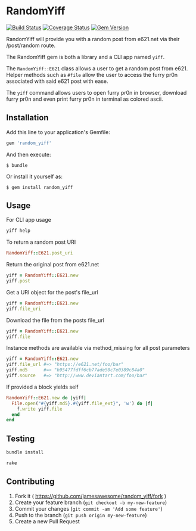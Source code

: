 # RandomYiff
[![Build Status](https://travis-ci.org/JamesAwesome/random_yiff.svg?branch=master)](https://travis-ci.org/JamesAwesome/random_yiff)
[![Coverage Status](https://coveralls.io/repos/JamesAwesome/random_yiff/badge.svg)](https://coveralls.io/r/JamesAwesome/random_yiff)
[![Gem Version](https://badge.fury.io/rb/random_yiff.svg)](http://badge.fury.io/rb/random_yiff)

RandomYiff will provide you with a random post from e621.net via their /post/random route.

The RandomYiff gem is both a library and a CLI app named `yiff`.

The `RandomYiff::E621` class allows a user to get a random post from e621. Helper methods such
as `#file` allow the user to access the furry pr0n associated with said e621 post with ease.

The `yiff` command allows users to open furry pr0n in browser, download furry pr0n and
even print furry pr0n in terminal as colored ascii.

## Installation

Add this line to your application's Gemfile:

```ruby
gem 'random_yiff'
```

And then execute:

    $ bundle

Or install it yourself as:

    $ gem install random_yiff

## Usage

For CLI app usage

```bash
yiff help
```

To return a random post URI

```ruby
RandomYiff::E621.post_uri
```

Return the original post from e621.net

```ruby
yiff = RandomYiff::E621.new
yiff.post
```

Get a URI object for the post's file_url

```ruby
yiff = RandomYiff::E621.new
yiff.file_uri
```

Download the file from the posts file_url

```ruby
yiff = RandomYiff::E621.new
yiff.file
```

Instance methods are available via method_missing for all post parameters

```ruby
yiff = RandomYiff::E621.new
yiff.file_url #=> "https://e621.net/foo/bar"
yiff.md5      #=> "b95477fdff6cb77ade50c7e0389c84a0"
yiff.source   #=> "http://www.deviantart.com/foo/bar"
```

If provided a block yields self

```ruby
RandomYiff::E621.new do |yiff|
  File.open("#{yiff.md5}.#{yiff.file_ext}", 'w') do |f|
    f.write yiff.file
  end
end
```

## Testing
```ruby
bundle install

rake
```

## Contributing

1. Fork it ( https://github.com/jamesawesome/random_yiff/fork )
2. Create your feature branch (`git checkout -b my-new-feature`)
3. Commit your changes (`git commit -am 'Add some feature'`)
4. Push to the branch (`git push origin my-new-feature`)
5. Create a new Pull Request
